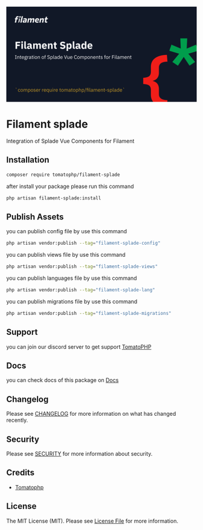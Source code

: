 ![Screenshot](./arts/screenshot.png)

# Filament splade

Integration of Splade Vue Components for Filament

## Installation

```bash
composer require tomatophp/filament-splade
```
after install your package please run this command

```bash
php artisan filament-splade:install
```

## Publish Assets

you can publish config file by use this command

```bash
php artisan vendor:publish --tag="filament-splade-config"
```

you can publish views file by use this command

```bash
php artisan vendor:publish --tag="filament-splade-views"
```

you can publish languages file by use this command

```bash
php artisan vendor:publish --tag="filament-splade-lang"
```

you can publish migrations file by use this command

```bash
php artisan vendor:publish --tag="filament-splade-migrations"
```

## Support

you can join our discord server to get support [TomatoPHP](https://discord.gg/Xqmt35Uh)

## Docs

you can check docs of this package on [Docs](https://docs.tomatophp.com/plugins/laravel-package-generator)

## Changelog

Please see [CHANGELOG](CHANGELOG.md) for more information on what has changed recently.

## Security

Please see [SECURITY](SECURITY.md) for more information about security.

## Credits

- [Tomatophp](mailto:info@3x1.io)

## License

The MIT License (MIT). Please see [License File](LICENSE.md) for more information.
